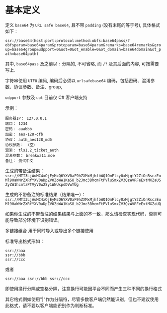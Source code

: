 # 基本定义

定义 `base64` 为 `URL safe base64`, 且不带 `padding` (没有末尾的等于号), 具体格式如下：

`
ssr://base64(host:port:protocol:method:obfs:base64pass/?obfsparam=base64param&protoparam=base64param&remarks=base64remarks&group=base64group&udpport=0&uot=0&ot_enable=0&ot_domain=base64domain&ot_path=base64path)
`

其中, `base64pass` 及之前以 `:` 分隔的, 不可省略, 而 `/?` 及其后面的内容, 可按需要写上.

字符串使用 `UTF8` 编码, 编码后必须以 `urlsafebase64` 编码，包括密码、混淆参数、协议参数、备注、group,

`udpport` 参数及 `uot` 目前仅 C# 客户端支持

示例：
```
服务器IP： 127.0.0.1
端口： 1234
密码： aaabbb
加密： aes-128-cfb
协议： auth_aes128_md5
协议参数： （空）
混淆： tls1.2_ticket_auth
混淆参数： breakwa11.moe
备注： 测试中文
```
生成的带备注结果：
`
ssr://MTI3LjAuMC4xOjEyMzQ6YXV0aF9hZXMxMjhfbWQ1OmFlcy0xMjgtY2ZiOnRsczEuMl90aWNrZXRfYXV0aDpZV0ZoWW1KaS8_b2Jmc3BhcmFtPVluSmxZV3QzWVRFeExtMXZaUSZyZW1hcmtzPTVyV0w2Sy1WNUxpdDVwYUg
`

生成的不带备注的标准结果（结果唯一）：
`
ssr://MTI3LjAuMC4xOjEyMzQ6YXV0aF9hZXMxMjhfbWQ1OmFlcy0xMjgtY2ZiOnRsczEuMl90aWNrZXRfYXV0aDpZV0ZoWW1KaS8_b2Jmc3BhcmFtPVluSmxZV3QzWVRFeExtMXZaUQ
`

如果你生成的不带备注的结果结果与上面的不一致，那么请检查实现代码，否则可能导致部分环境下识别错误。

多链接组合
用于同时导入或导出多个链接使用

标准导出格式形如：
```
ssr://aaa
ssr://bbb
ssr://ccc
```
或者
```
ssr://aaa ssr://bbb ssr://ccc
```
即使用换行分隔或空格分隔，注意换行可能因平台不同而产生三种不同的换行格式

其它格式例如使用"|"作为分隔符，尽管多数客户端仍然能识别，但也不建议使用此格式，请不要以客户端能识别作为判断标准。
